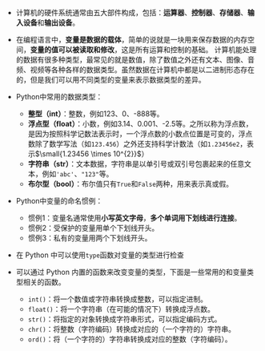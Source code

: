 - 计算机的硬件系统通常由五大部件构成，包括：**运算器**、**控制器**、**存储器**、**输入设备**和**输出设备**。
- 在编程语言中，**变量是数据的载体**，简单的说就是一块用来保存数据的内存空间，**变量的值可以被读取和修改**，这是所有运算和控制的基础。
计算机能处理的数据有很多种类型，最常见的就是数值，除了数值之外还有文本、图像、音频、视频等各种各样的数据类型。虽然数据在计算机中都是以二进制形态存在的，但是我们可以用不同类型的变量来表示数据类型的差异。
- Python中常用的数据类型：
    - **整型（int）**：整数，例如123、0、-888等。
    - **浮点型（float）**：小数，例如3.14、0.001、-2.5等。之所以称为浮点数，是因为按照科学记数法表示时，一个浮点数的小数点位置是可变的，浮点数除了数学写法（如`123.456`）之外还支持科学计数法（如`1.23456e2`，表示$\small{1.23456 \times 10^{2}}$）
    - **字符串（str）**：文本数据，字符串是以单引号或双引号包裹起来的任意文本，例如`'abc'`、`"123"`等。
    - **布尔型（bool）**：布尔值只有`True`和`False`两种，用来表示真或假。

- Python中变量的命名惯例：
    - 惯例1：变量名通常使用**小写英文字母**，**多个单词用下划线进行连接**。
    - 惯例2：受保护的变量用单个下划线开头。
    - 惯例3：私有的变量用两个下划线开头。
- 在 Python 中可以使用`type`函数对变量的类型进行检查
- 可以通过 Python 内置的函数来改变变量的类型，下面是一些常用的和变量类型相关的函数。
    - `int()`：将一个数值或字符串转换成整数，可以指定进制。
    - `float()`：将一个字符串（在可能的情况下）转换成浮点数。
    - `str()`：将指定的对象转换成字符串形式，可以指定编码方式。
    - `chr()`：将整数（字符编码）转换成对应的（一个字符的）字符串。
    - `ord()`：将（一个字符的）字符串转换成对应的整数（字符编码）。
